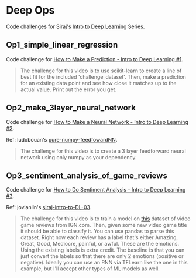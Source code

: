 # Deep Ops
Code challenges for Siraj's [Intro to Deep Learning](https://www.youtube.com/playlist?list=PL2-dafEMk2A7YdKv4XfKpfbTH5z6rEEj3) Series.

## Op1_simple_linear_regression
Code challenge for [How to Make a Prediction - Intro to Deep Learning #1](https://www.youtube.com/watch?v=vOppzHpvTiQ&list=PL2-dafEMk2A7YdKv4XfKpfbTH5z6rEEj3&index=1).
> The challenge for this video is to use scikit-learn to create a line of best fit for the included 'challenge_dataset'. Then, make a prediction for an existing data point and see how close it matches up to the actual value. Print out the error you get.

## Op2_make_3layer_neural_network
Code challenge for [How to Make a Neural Network - Intro to Deep Learning #2](https://www.youtube.com/watch?v=p69khggr1Jo&list=PL2-dafEMk2A7YdKv4XfKpfbTH5z6rEEj3&index=3).

Ref: ludobouan's [pure-numpy-feedfowardNN](https://github.com/ludobouan/pure-numpy-feedfowardNN).
> The challenge for this video is to create a 3 layer feedforward neural network using only numpy as your dependency.

## Op3_sentiment_analysis_of_game_reviews
Code challenge for [How to Do Sentiment Analysis - Intro to Deep Learning #3](https://www.youtube.com/watch?v=si8zZHkufRY&list=PL2-dafEMk2A7YdKv4XfKpfbTH5z6rEEj3&index=5).

Ref: jovianlin's [siraj-intro-to-DL-03](https://github.com/jovianlin/siraj-intro-to-DL-03).
> The challenge for this video is to train a model on [this](https://www.kaggle.com/egrinstein/20-years-of-games) dataset of video game reviews from IGN.com. Then, given some new video game title it should be able to classify it. You can use pandas to parse this dataset. Right now each review has a label that's either Amazing, Great, Good, Mediocre, painful, or awful. These are the emotions. Using the existing labels is extra credit. The baseline is that you can just convert the labels so that there are only 2 emotions (positive or negative). Ideally you can use an RNN via TFLearn like the one in this example, but I'll accept other types of ML models as well.
